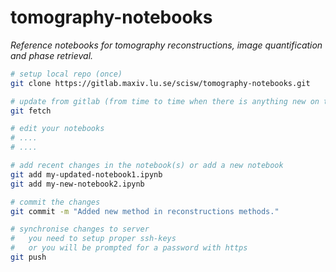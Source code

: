 # tomography-notebooks

*Reference notebooks for tomography reconstructions, image quantification and phase retrieval.*

```bash
# setup local repo (once)
git clone https://gitlab.maxiv.lu.se/scisw/tomography-notebooks.git

# update from gitlab (from time to time when there is anything new on the server)
git fetch

# edit your notebooks
# ....
# ....

# add recent changes in the notebook(s) or add a new notebook
git add my-updated-notebook1.ipynb
git add my-new-notebook2.ipynb

# commit the changes
git commit -m "Added new method in reconstructions methods."

# synchronise changes to server
#   you need to setup proper ssh-keys
#   or you will be prompted for a password with https 
git push
```